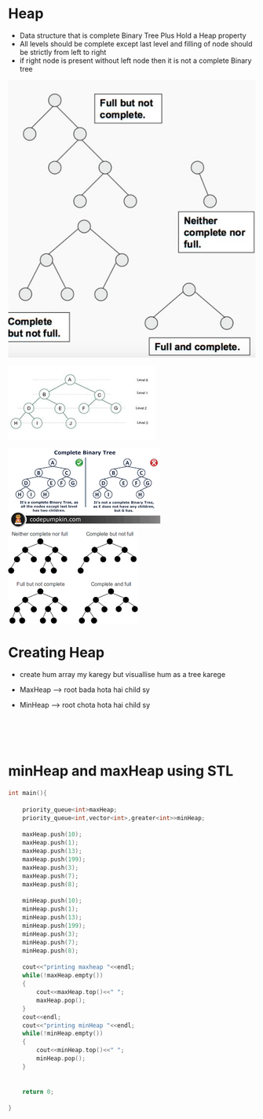 # Heap
- Data structure that is complete Binary Tree Plus Hold a Heap property
- All levels should be complete except last level and filling of node should be strictly from left to right 
- if right node is present without left node then it is not a complete Binary tree


![alt text](image.png)

![alt text](image-2.png)

![alt text](image-3.png) ![alt text](image-4.png)


# Creating Heap

- create hum array my karegy but visuallise hum as a tree karege

- MaxHeap --> root bada hota hai child sy
- MinHeap --> root chota hota hai child sy


```cpp

```

```cpp

```

```cpp

```

```cpp

```

```cpp

```
# minHeap and maxHeap using STL

```cpp
int main(){

    priority_queue<int>maxHeap;
    priority_queue<int,vector<int>,greater<int>>minHeap;
    
    maxHeap.push(10);
    maxHeap.push(1);
    maxHeap.push(13);
    maxHeap.push(199);
    maxHeap.push(3);
    maxHeap.push(7);
    maxHeap.push(8);

    minHeap.push(10);
    minHeap.push(1);
    minHeap.push(13);
    minHeap.push(199);
    minHeap.push(3);
    minHeap.push(7);
    minHeap.push(8);

    cout<<"printing maxheap "<<endl;
    while(!maxHeap.empty())
    {
        cout<<maxHeap.top()<<" ";
        maxHeap.pop();
    }
    cout<<endl;
    cout<<"printing minHeap "<<endl;
    while(!minHeap.empty())
    {
        cout<<minHeap.top()<<" ";
        minHeap.pop();
    }
    

    return 0;

}


```

```cpp

```

```cpp

```

```cpp

```

```cpp

```

```cpp

```

```cpp

```